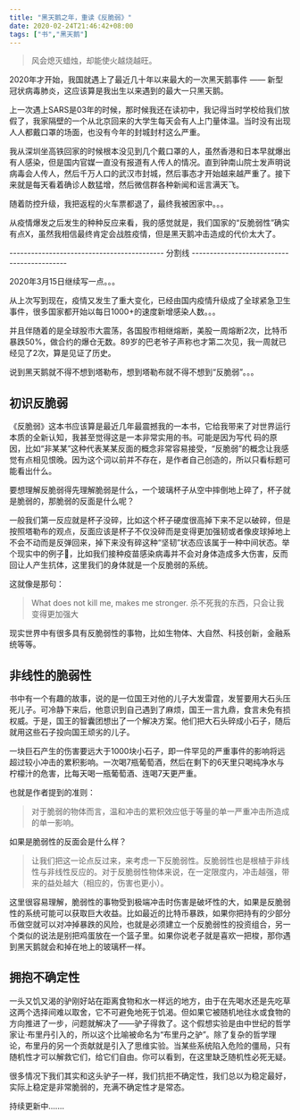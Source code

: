 ```yaml
---
title: "黑天鹅之年，重读《反脆弱》"
date: 2020-02-24T21:46:42+08:00
tags: ["书","黑天鹅"]
---
```


>风会熄灭蜡烛，却能使火越烧越旺。

2020年才开始，我国就遇上了最近几十年以来最大的一次黑天鹅事件 —— 新型冠状病毒肺炎，这应该算是我出生以来遇到的最大一只黑天鹅。

上一次遇上SARS是03年的时候，那时候我还在读初中，我记得当时学校给我们放假了，我家隔壁的一个从北京回来的大学生每天会有人上门量体温。当时没有出现人人都戴口罩的场面，也没有今年的封城封村这么严重。

我从深圳坐高铁回家的时候根本没见到几个戴口罩的人，虽然香港和日本早就爆出有人感染，但是国内官媒一直没有报道有人传人的情况。直到钟南山院士发声明说病毒会人传人，然后千万人口的武汉市封城，然后事态才开始越来越严重了。接下来就是每天看着确诊人数猛增，然后微信群各种新闻和谣言满天飞。

随着防控升级，我把返程的火车票都退了，最终我被困家中。。。

从疫情爆发之后发生的种种反应来看，我的感觉就是，我们国家的“反脆弱性”确实有点X，虽然我相信最终肯定会战胜疫情，但是黑天鹅冲击造成的代价太大了。


------------------------------------------- 分割线 -------------------------------------------

2020年3月15日继续写一点。。。

从上次写到现在，疫情又发生了重大变化，已经由国内疫情升级成了全球紧急卫生事件，很多国家都开始以每日1000+的速度新增感染人数。。。

并且伴随着的是全球股市大震荡，各国股市相继熔断，美股一周熔断2次，比特币暴跌50%，做合约的爆仓无数。89岁的巴老爷子声称也才第二次见，我一周就已经见了2次，算是见证了历史。


说到黑天鹅就不得不想到塔勒布，想到塔勒布就不得不想到“反脆弱”。。。

## 初识反脆弱

《反脆弱》这本书应该算是最近几年最震撼我的一本书，它给我带来了对世界运行本质的全新认知，我甚至觉得这是一本非常实用的书。可能是因为写代
码的原因，比如“非某某”这种代表某某反面的概念非常容易接受，“反脆弱”的概念让我感觉有点相见恨晚。因为这个词以前并不存在，是作者自己创造的，所以只看标题可能看出什么。

要想理解反脆弱得先理解脆弱是什么，一个玻璃杯子从空中摔倒地上碎了，杯子就是脆弱的，那脆弱的反面是什么呢？

一般我们第一反应就是杯子没碎，比如这个杯子硬度很高掉下来不足以破碎，但是按照塔勒布的观点，反面应该是杯子不仅没碎而是变得更加强韧或者像皮球掉地上不会不动而是反弹回来，掉下来没有碎这种“坚韧”状态应该属于一种中间状态。举个现实中的例子🌰，比如我们接种疫苗感染病毒并不会对身体造成多大伤害，反而回让人产生抗体，这里我们的身体就是一个反脆弱的系统。

这就像是那句：

> What does not kill me, makes me stronger.
> 杀不死我的东西，只会让我变得更加强大

现实世界中有很多具有反脆弱性的事物，比如生物体、大自然、科技创新，金融系统等等。


## 非线性的脆弱性

书中有一个有趣的故事，说的是一位国王对他的儿子大发雷霆，发誓要用大石头压死儿子。可冷静下来后，他意识到自己遇到了麻烦，国王一言九鼎，食言未免有损权威。于是，国王的智囊团想出了一个解决方案。他们把大石头碎成小石子，随后就用这些石子投向国王顽劣的儿子。

一块巨石产生的伤害要远大于1000块小石子，即一件罕见的严重事件的影响将远超过较小冲击的累积影响。一次喝7瓶葡萄酒，然后在剩下的6天里只喝纯净水与柠檬汁的危害，比每天喝一瓶葡萄酒、连喝7天更严重。

也就是作者提到的准则：

>对于脆弱的物体而言，温和冲击的累积效应低于等量的单一严重冲击所造成的单一影响。

如果是脆弱性的反面会是什么样？

>让我们把这一论点反过来，来考虑一下反脆弱性。反脆弱性也是根植于非线性与非线性反应的。对于反脆弱性物体来说，在一定限度内，冲击越强，带来的益处越大（相应的，伤害也更小）。

这里很容易理解，脆弱性的事物受到极端冲击时伤害是破坏性的大，如果是反脆弱性的系统可能可以获取巨大收益。比如最近的比特币暴跌，如果你把持有的少部分币做空就可以对冲掉暴跌的风险，也就是必须建立一个反脆弱性的投资组合，另一个类似的说法是别把鸡蛋放在一个篮子里。如果你说老子就是喜欢一把梭，那你遇到黑天鹅就会和掉在地上的玻璃杯一样。

## 拥抱不确定性

一头又饥又渴的驴刚好站在距离食物和水一样远的地方，由于在先喝水还是先吃草这两个选择间难以取舍，它不可避免地死于饥渴。但如果它被随机地往水或食物的方向推进了一步，问题就解决了——驴子得救了。这个假想实验是由中世纪的哲学家让·布里丹引入的，所以这个比喻被命名为“布里丹之驴”。除了复杂的哲学理论，布里丹的另一个贡献就是引入了思维实验。当某些系统陷入危险的僵局，只有随机性才可以解救它们，给它们自由。你可以看到，在这里缺乏随机性必死无疑。

很多情况下我们其实和这头驴子一样，我们抗拒不确定性，我们总以为稳定最好，实际上稳定是非常脆弱的，充满不确定性才是常态。


持续更新中.......

